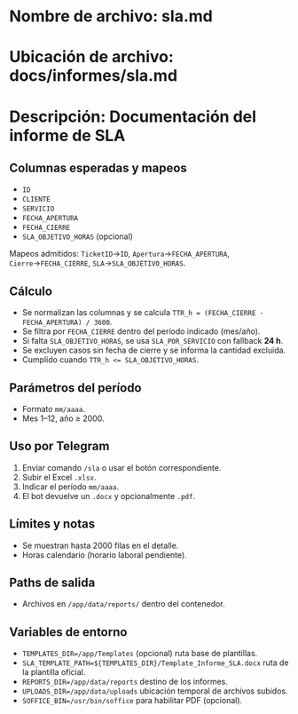 # Nombre de archivo: sla.md
# Ubicación de archivo: docs/informes/sla.md
# Descripción: Documentación del informe de SLA

## Columnas esperadas y mapeos
- `ID`
- `CLIENTE`
- `SERVICIO`
- `FECHA_APERTURA`
- `FECHA_CIERRE`
- `SLA_OBJETIVO_HORAS` (opcional)

Mapeos admitidos: `TicketID`→`ID`, `Apertura`→`FECHA_APERTURA`, `Cierre`→`FECHA_CIERRE`, `SLA`→`SLA_OBJETIVO_HORAS`.

## Cálculo
- Se normalizan las columnas y se calcula `TTR_h = (FECHA_CIERRE - FECHA_APERTURA) / 3600`.
- Se filtra por `FECHA_CIERRE` dentro del período indicado (mes/año).
- Si falta `SLA_OBJETIVO_HORAS`, se usa `SLA_POR_SERVICIO` con fallback **24 h**.
- Se excluyen casos sin fecha de cierre y se informa la cantidad excluida.
- Cumplido cuando `TTR_h <= SLA_OBJETIVO_HORAS`.

## Parámetros del período
- Formato `mm/aaaa`.
- Mes 1–12, año ≥ 2000.

## Uso por Telegram
1. Enviar comando `/sla` o usar el botón correspondiente.
2. Subir el Excel `.xlsx`.
3. Indicar el período `mm/aaaa`.
4. El bot devuelve un `.docx` y opcionalmente `.pdf`.

## Límites y notas
- Se muestran hasta 2000 filas en el detalle.
- Horas calendario (horario laboral pendiente).

## Paths de salida
- Archivos en `/app/data/reports/` dentro del contenedor.

## Variables de entorno
- `TEMPLATES_DIR=/app/Templates` (opcional) ruta base de plantillas.
- `SLA_TEMPLATE_PATH=${TEMPLATES_DIR}/Template_Informe_SLA.docx` ruta de la plantilla oficial.
- `REPORTS_DIR=/app/data/reports` destino de los informes.
- `UPLOADS_DIR=/app/data/uploads` ubicación temporal de archivos subidos.
- `SOFFICE_BIN=/usr/bin/soffice` para habilitar PDF (opcional).
